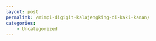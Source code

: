 ```yaml
---
layout: post
permalink: /mimpi-digigit-kalajengking-di-kaki-kanan/
categories:
    - Uncategorized
---
```


